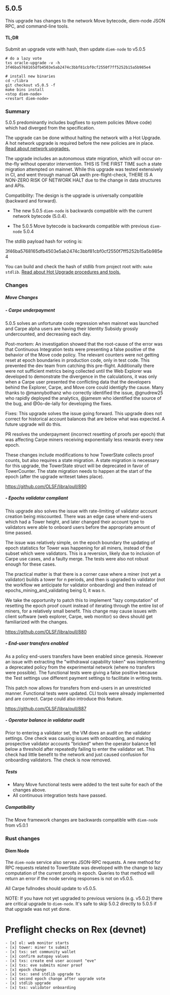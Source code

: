 ## 5.0.5

This upgrade has changes to the network Move bytecode, diem-node JSON RPC, and command-line tools.
#### TL;DR

Submit an upgrade vote with hash, then update `diem-node` to v5.0.5

```
# do a lazy vote
txs oracle-upgrade -v -h 3f46ba5768165dfb4503e5ab2474c3bbf81cbf0cf2550f7ff5252b15a5b985e4

# install new binaries
cd ~/libra
git checkout v5.0.5 -f
make bins install
<stop diem-node>
<restart diem-node>

```

### Summary

5.0.5 predominantly includes bugfixes to system policies (Move code) which had diverged from the specification.

The upgrade can be done without halting the network with a Hot Upgrade. A hot network upgrade is required before the new policies are in place. [Read about network upgrades.](../documentation/network-upgrades/upgrades.md)

The upgrade includes an autonomous state migration, which will occur on-the-fly without operator intervention. THIS IS THE FIRST TIME such a state migration attempted on mainnet. While this upgrade was tested extensively in CI, and went through manual QA awith pre-flight-check, THERE IS A NON-ZERO RISK OF NETWORK HALT due to the change in data structures and APIs.

Compatibility:
The design is the upgrade is universally compatible (backward and forward).
- The new 5.0.5 `diem-node` is backwards compatible with the current network bytecode (5.0.4).

- The 5.0.5 Move bytecode is backwards compatible with previous `diem-node` 5.0.4

The stdlib payload hash for voting is:

3f46ba5768165dfb4503e5ab2474c3bbf81cbf0cf2550f7ff5252b15a5b985e4

You can build and check the hash of stdlib from project root with: `make stdlib`. [Read about Hot Upgrade procedures and tools.](../documentation/network-upgrades/stdlib-hot-upgrade.md)
### Changes

##### Move Changes
##### - Carpe underpayment

5.0.5 solves an unfortunate code regression when mainnet was launched and Carpe alpha users are having their Identity Subsidy grossly undercounted, and decreasing each day.

Post-mortem:
An investigation showed that the root-cause of the error was that Continuous Integration tests were presenting a false positive of the behavior of the Move code policy. The relevant counters were not getting reset at epoch boundaries in production code, only in test code. This prevented the dev team from catching this pre-flight. Additionally there were not sufficient metrics being collected until the Web Explorer was developed to demonstrate the divergence in the calculations, it was only when a Carpe user presented the conflicting data that the developers behind the Explorer, Carpe, and Move core could identigfy the cause. Many thanks to @mannybothanz who correctly identified the issue, @gnudrew25 who rapidly deployed the analytics, @jamesm who identified the source of the bug, and @0o-de-lally for developing the fixes.

Fixes:
This upgrade solves the issue going forward. This upgrade does not correct for historical account balances that are below what was expected. A future upgrade will do this.

PR resolves the underpayment (incorrect resetting of proofs per epoch) that was affecting Carpe miners receiving exponentially less rewards every new epoch.

These changes include modifications to how TowerState collects proof counts, but also requires a state migration. A state migration is necessary for this upgrade, the TowerState struct will be deprecated in favor of TowerCounter. The state migration needs to happen at the start of the epoch (after the upgrade writeset takes place).



https://github.com/OLSF/libra/pull/890

##### - Epochs validator compliant

This upgrade also solves the issue with rate-limiting of validator account creation being miscounted. There was an edge case where end-users which had a Tower height, and later changed their account type to validators were able to onboard users before the appropriate amount of time passed.

The issue was relatively simple, on the epoch boundary the updating of epoch statistics for Tower was happening for all miners, instead of the subset which were validators. This is a reversion, likely due to inclusion of Carpe use cases, and a faulty merge. The tests were also not robust enough for these cases.

The practical matter is that there is a corner case where a miner (not yet a validator) builds a tower for n periods, and then is upgraded to validator (not the workflow we anticipate for validator onboarding) and then instead of epochs_mining_and_validating being 0, it was n.

We take the opportunity to patch this to implement "lazy computation" of resetting the epoch proof count instead of iterating through the entire list of miners, for a relatively small benefit. This change may cause issues with client software (web explorer, Carpe, web monitor) so devs should get familiarized with the changes.

https://github.com/OLSF/libra/pull/880

##### - End-user transfers enabled
As a policy end-users transfers have been enabled since genesis. However an issue with extracting the "withdrawal capability token" was implementing a deprecated policy from the experimental network (where no transfers were possible). The functional tests were giving a false positive because the Test settings use different payment settings to facilitate in writing tests.

This patch now allows for transfers from end-users in an unrestricted manner. Functional tests were updated. CLI tools were already implemented and are correct. Carpe could also introduce this feature.

https://github.com/OLSF/libra/pull/887

##### - Operator balance in validator audit

Prior to entering a validator set, the VM does an audit on the validator settings. One check was causing issues with onboarding, and making prospective validator accounts "bricked" when the operator balance fell below a threshold after repeatedly failing to enter the validator set. This check had little benefit to the network and just caused confusion for onboarding validators. The check is now removed.

##### Tests

- Many Move functional tests were added to the test suite for each of the changes above.
- All continuous integration tests have passed.

##### Compatibility
The Move framework changes are backwards compatible with `diem-node` from v5.0.1
### Rust changes
#### Diem Node
The `diem-node` service also serves JSON-RPC requests. A new method for RPC requests related to TowerState was developed with the change to lazy computation of the current proofs in epoch.
Queries to that method will return an error if the node serving responses is not on v5.0.5. 

All Carpe fullnodes should update to v5.0.5.

NOTE: If you have not yet upgraded to previous versions (e.g. v5.0.2) there are critical upgrade to `diem-node`. It's safe to skip 5.0.2 directly to 5.0.5 if that upgrade was not yet done.



# Preflight checks on Rex (devnet)
```
- [x] ol: web monitor starts
- [x] tower: miner tx submit
- [x] txs: set community wallet
- [x] confirm autopay values
- [x] txs: create end user account "eve"
- [x] txs: eve submits miner proof
- [x] epoch change
- [x] txs: send stdlib upgrade tx
- [x] second epoch change after upgrade vote
- [x] stdlib upgrade
- [x] txs: validator onboarding
```
